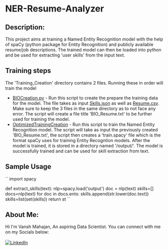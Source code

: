 # NER-Resume-Analyzer

## Description:
This project aims at training a Named Entity Recognition model with the help of spaCy (python package for Entity Recognition) and publicly available resume/job descriptions.
The trained model can then be loaded into python and be used for extracting 'user skills' from the input text.

## Training steps
The 'Training_Creation' directory contains 2 files. Running these in order will train the model
- [BIOCreation.py](/Training_Creation/BIOCreation.py) - Run this script to create the prepare the training data for the model. The file takes as input [Skills.json](/Training_Data/Skills.json) as well as [Resume.csv](/Training_Data/Resume.zip). Make sure to keep the 3 files in the same directory as to not face any error. The script will create a file title 'BIO_Resume.txt' to be further used for training the model.
- [OptimizedTrainingCreation](/Training_Creation/OptimizedTrainingCreation.py) - Run this script to train the Named Entity Recognition model. The script will take as input the previously created 'BIO_Resume.txt', the script then creates a 'train.spacy' file which is the format spaCy uses for training Entity Recogntion models. After the model is trained, it is stored in a directory named '/output/'. The model is successfully trained and can be used for skill extraction from text.

## Sample Usage
``
import spacy

def extract_skills(text):
  nlp=spacy.load('output')
    doc = nlp(text)
    skills=[]
    docs=nlp(text)
    for doc in docs.ents:
        skills.append(str.lower(doc.text))
    skills=list(set(skills))
    return st
``

## About Me:
Hi I'm Vansh Mahajan, An aspiring Data Scientist. You can connect with me on my Socials below:
<br><br>
[![LinkedIn](https://img.shields.io/badge/LinkedIn-0077B5?style=for-the-badge&logo=linkedin&logoColor=white)](https://linkedin.com/in/vanshmahajan55/)

